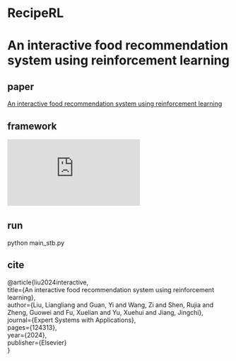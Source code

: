 # RecipeRL
# An interactive food recommendation system using reinforcement learning
## paper
[An interactive food recommendation system using reinforcement learning](https://doi.org/10.1016/j.eswa.2024.124313)
## framework
![ The framework of RecipeRL.](https://github.com/liull2023/RecipeRL/blob/master/framework/MDP.pdf)
## run
python main_stb.py
## cite
@article{liu2024interactive,\
  title={An interactive food recommendation system using reinforcement learning},\
  author={Liu, Liangliang and Guan, Yi and Wang, Zi and Shen, Rujia and Zheng, Guowei and Fu, Xuelian and Yu, Xuehui and Jiang, Jingchi},\
  journal={Expert Systems with Applications},\
  pages={124313},\
  year={2024},\
  publisher={Elsevier}\
}
